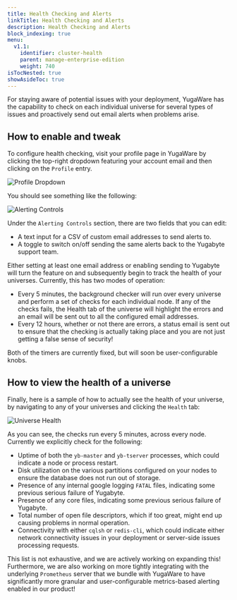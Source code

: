 ```yaml
---
title: Health Checking and Alerts
linkTitle: Health Checking and Alerts
description: Health Checking and Alerts
block_indexing: true
menu:
  v1.1:
    identifier: cluster-health
    parent: manage-enterprise-edition
    weight: 740
isTocNested: true
showAsideToc: true
---
```


For staying aware of potential issues with your deployment, YugaWare has the capability to check on each individual universe for several types of issues and proactively send out email alerts when problems arise.

## How to enable and tweak

To configure health checking, visit your profile page in YugaWare by clicking the top-right dropdown featuring your account email and then clicking on the `Profile` entry.

![Profile Dropdown](/images/ee/health/profile-button.png)

You should see something like the following:

![Alerting Controls](/images/ee/health/alerting-controls.png)

Under the `Alerting Controls` section, there are two fields that you can edit:

- A text input for a CSV of custom email addresses to send alerts to.
- A toggle to switch on/off sending the same alerts back to the Yugabyte support team.

Either setting at least one email address or enabling sending to Yugabyte will turn the feature on and subsequently begin to track the health of your universes. Currently, this has two modes of operation:

- Every 5 minutes, the background checker will run over every universe and perform a set of checks for each individual node. If any of the checks fails, the Health tab of the universe will highlight the errors and an email will be sent out to all the configured email addresses.
- Every 12 hours, whether or not there are errors, a status email is sent out to ensure that the checking is actually taking place and you are not just getting a false sense of security!

Both of the timers are currently fixed, but will soon be user-configurable knobs.

## How to view the health of a universe

Finally, here is a sample of how to actually see the health of your universe, by navigating to any of your universes and clicking the `Health` tab:

![Universe Health](/images/ee/health/universe-health.png)

As you can see, the checks run every 5 minutes, across every node. Currently we explicitly check for the following:

- Uptime of both the `yb-master` and `yb-tserver` processes, which could indicate a node or process restart.
- Disk utilization on the various partitions configured on your nodes to ensure the database does not run out of storage.
- Presence of any internal google logging `FATAL` files, indicating some previous serious failure of Yugabyte.
- Presence of any core files, indicating some previous serious failure of Yugabyte.
- Total number of open file descriptors, which if too great, might end up causing problems in normal operation.
- Connectivity with either `cqlsh` or `redis-cli`, which could indicate either network connectivity issues in your deployment or server-side issues processing requests.

This list is not exhaustive, and we are actively working on expanding this! Furthermore, we are also working on more tightly integrating with the underlying `Prometheus` server that we bundle with YugaWare to have significantly more granular and user-configurable metrics-based alerting enabled in our product!
